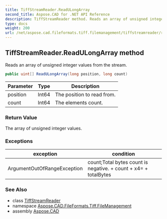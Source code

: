 ```yaml
---
title: TiffStreamReader.ReadULongArray
second_title: Aspose.CAD for .NET API Reference
description: TiffStreamReader method. Reads an array of unsigned integer values from the stream
type: docs
weight: 200
url: /net/aspose.cad.fileformats.tiff.filemanagement/tiffstreamreader/readulongarray/
---
```

## TiffStreamReader.ReadULongArray method

Reads an array of unsigned integer values from the stream.

```csharp
public uint[] ReadULongArray(long position, long count)
```

| Parameter | Type | Description |
| --- | --- | --- |
| position | Int64 | The position to read from. |
| count | Int64 | The elements count. |

### Return Value

The array of unsigned integer values.

### Exceptions

| exception | condition |
| --- | --- |
| ArgumentOutOfRangeException | count;Total bytes count is negative. + count + x4= + totalBytes |

### See Also

* class [TiffStreamReader](../)
* namespace [Aspose.CAD.FileFormats.Tiff.FileManagement](../../tiffstreamreader/)
* assembly [Aspose.CAD](../../../)


